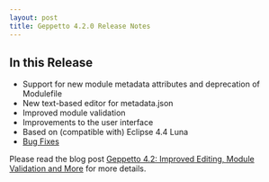 ```yaml
---
layout: post
title: Geppetto 4.2.0 Release Notes
---
```


In this Release
---------------
* Support for new module metadata attributes and deprecation of Modulefile
* New text-based editor for metadata.json
* Improved module validation
* Improvements to the user interface
* Based on (compatible with) Eclipse 4.4 Luna
* [Bug Fixes](https://tickets.puppetlabs.com/issues/?jql=project%20%3D%20GEP%20AND%20fixVersion%20%3D%20%224.2.0%22%20ORDER%20BY%20updated%20DESC%2C%20priority%20DESC%2C%20created%20ASC)

Please read the blog post [Geppetto 4.2: Improved Editing, Module Validation and More](http://puppetlabs.com/blog/geppetto-4.2-improved-editing-module-validation) for more details.
